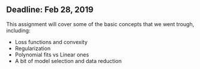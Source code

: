 Deadline: Feb 28, 2019
-----------------------------

This assignment will cover some of the basic concepts that we went trough, including:
- Loss functions and convexity
- Regularization
- Polynomial fits vs Linear ones
- A bit of model selection and data reduction
